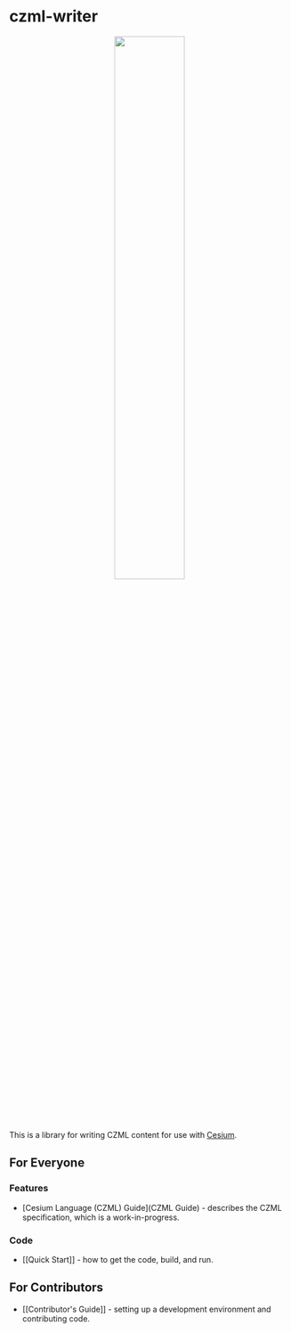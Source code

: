czml-writer
===========

<p align="center">
<img src="https://github.com/AnalyticalGraphicsInc/cesium/wiki/logos/Cesium_Logo_Color.jpg" width="50%" />
</p>

This is a library for writing CZML content for use with [Cesium](https://cesiumjs.org/).

## For Everyone

### Features
* [Cesium Language (CZML) Guide](CZML Guide) - describes the CZML specification, which is a work-in-progress.

### Code
* [[Quick Start]] - how to get the code, build, and run.

## For Contributors

* [[Contributor's Guide]] - setting up a development environment and contributing code.